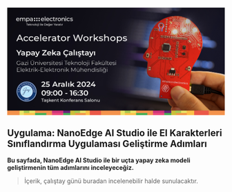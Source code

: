<p align="center">
    <img src="./Additionals/Empa-Accelerator-Workshops-Template-Banner.jpg" alt="Accelerator Workshops" 
    style="display: block; margin: 0 auto"/>
</p>

## Uygulama: NanoEdge AI Studio ile El Karakterleri Sınıflandırma Uygulaması Geliştirme Adımları

**Bu sayfada, NanoEdge AI Studio ile bir uçta yapay zeka modeli geliştirmenin tüm adımlarını inceleyeceğiz.**


> İçerik, çalıştay günü buradan incelenebilir halde sunulacaktır.
